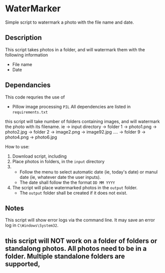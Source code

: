 # WaterMarker
Simple script to watermark a photo with the file name and date. 

## Description
This script takes photos in a folder, and will watermark them with the following information 
* File name
* Date

## Dependancies 
This code requries the use of 
* Pillow image processing `PIL`
All dependencies are listed in `requirements.txt`

this script will take number of folders containing images, and will watermark the photo with its filename. 
ie   -> input directory 
               -> folder 1
                       -> photo1.png
                       -> photo2.jpg
               -> folder 2 
                       -> image2.png
                       -> image92.jpg
               ....
               -> folder 9
                       -> photo4.png
                       -> photo6.jpg

How to use: 

1. Download script, including
2. Place photos in folders, in the `input` directory
3. - Follow the menu to select automatic date (ie, today's date) or manul date (ie, whatever date the user inputs).
   - The date shall follow the the format `DD MM YYYY`
4. The script will place watermarked photos in the `output` folder.
   - The `output` folder shall be created if it does not exist.  


## Notes ##
This script will show error logs via the command line. It may save an error log in `C\Windows\System32`. 

## this script will NOT work on a folder of folders or standalong photos. All photos need to be in a folder. Multiple standalone folders are supported,



